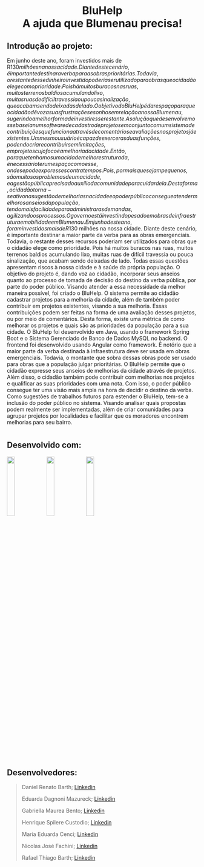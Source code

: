 <h1 align = "center">BluHelp <br> A ajuda que Blumenau precisa!</h1>

## Introdução ao projeto:
Em junho deste ano, foram investidos mais de R$130 milhões na nossa cidade. Diante deste cenário, é importante destinar a verba para as obras prioritárias. Todavia, o restante desse dinheiro investido poderia ser utilizado para obras que o cidadão elege como prioridade. Pois há muitos buracos nas ruas, muitos terrenos baldios acumulando lixo, muitas ruas de difícil travessia ou pouca sinalização, que acabam sendo deixadas de lado. O objetivo do BluHelp é dar espaço para que o cidadão dê voz a suas frustrações e sonhos em relação a nossa Blumenau, sugerindo a melhor forma de investir esse restante. A solução que desenvolvemos se baseia num software de cadastro de projetos em conjunto com um sistema de contribuições que funciona através de comentários e avaliações nos projetos já existentes. Um mesmo usuário é capaz de exercer as duas funções, podendo criar e contribuir sem limitações, em projetos cujo foco é a melhoria da cidade. Então, para que tenhamos uma cidade melhor estruturada, é necessário ter um espaço como esse, onde se pode expor esses contratempos. Pois, por mais que sejam pequenos, são muitos os problemas de uma cidade, e a gestão pública precisa do auxílio da comunidade para cuidar dela. Desta forma, o cidadão torna-se ativo na sugestão de melhorias na cidade e o poder público consegue atender melhor os anseios da população, tendo mais facilidade para administrar as demandas, agilizando os processos.O governo está investindo pesado em obras de infraestrutura e mobilidade em Blumenau. Em junho deste ano, foram investidos mais de R$130 milhões na nossa cidade. Diante deste cenário, é importante destinar a maior parte da verba para as obras emergenciais. Todavia, o restante desses recursos poderiam ser utilizados para obras que o cidadão elege como prioridade. Pois há muitos buracos nas ruas, muitos terrenos baldios acumulando lixo, muitas ruas de difícil travessia ou pouca sinalização, que acabam sendo deixadas de lado. Todas essas questões apresentam riscos à nossa cidade e à saúde da própria população.  O objetivo do projeto é, dando voz ao cidadão, incorporar seus anseios quanto ao processo de tomada de decisão do destino da verba pública, por parte do poder público. Visando atender a essa necessidade da melhor maneira possível, foi criado o BluHelp. O sistema permite ao cidadão cadastrar projetos para a melhoria da cidade, além de também poder contribuir em projetos existentes, visando a sua melhoria. Essas contribuições podem ser feitas na forma de uma avaliação desses projetos, ou por meio de comentários. Desta forma, existe uma métrica de como melhorar os projetos e quais são as prioridades da população para a sua cidade. O BluHelp foi desenvolvido em Java, usando o framework Spring Boot e o Sistema Gerenciado de Banco de Dados MySQL no backend. O frontend foi desenvolvido usando Angular como framework. É notório que a maior parte da verba destinada à infraestrutura deve ser usada em obras emergenciais. Todavia, o montante que sobra dessas obras pode ser usado para obras que a população julgar prioritárias. O BluHelp permite que o cidadão expresse seus anseios de melhorias da cidade através de projetos. Além disso, o cidadão também pode contribuir com melhorias nos projetos e qualificar as suas prioridades com uma nota. Com isso, o poder público consegue ter uma visão mais ampla na hora de decidir o destino da verba. Como sugestões de trabalhos futuros para estender o BluHelp, tem-se a inclusão do poder público no sistema. Visando analisar quais propostas podem realmente ser implementadas, além de criar comunidades para agrupar projetos por localidades e facilitar que os moradores encontrem melhorias para seu bairro.


#
 
## Desenvolvido com:
<img src="https://user-images.githubusercontent.com/107583853/197259339-a618cd77-59e4-4f46-9eff-69ff65f7730d.png" style="width: 20%"/>
<img src="https://user-images.githubusercontent.com/107583853/197260079-a491cc13-8d01-47be-b1e6-9740dc18a8ea.png" style="width: 20%"/>
<img src="https://user-images.githubusercontent.com/107583853/197271106-8300a1c3-65e4-4532-abe2-d667018604b3.png" style="width: 20%"/>
 
#
 
## Desenvolvedores:

> Daniel Renato Barth; [Linkedin](https://www.linkedin.com/in/daniel-renato-barth-85b68a251)
> 
> Eduarda Dagnoni Mazureck; [Linkedin](https://www.linkedin.com/in/eduarda-dagnoni-mazureck-37a5a8248)
> 
> Gabriella Maurea Bento; [Linkedin](https://www.linkedin.com/in/gabriella-bento-b7908a240)
> 
> Henrique Spilere Custodio; [Linkedin](https://www.linkedin.com/in/henrique-spilere-custodio-b77810229)
> 
> Maria Eduarda Cenci; [Linkedin](https://www.linkedin.com/in/maria-eduarda-cenci)
> 
> Nicolas José Fachini; [Linkedin](https://www.linkedin.com/in/nicolas-jos%C3%A9-fachini)
> 
> Rafael Thiago Barth; [Linkedin](http://www.linkedin.com/in/rafael-t-barth)
